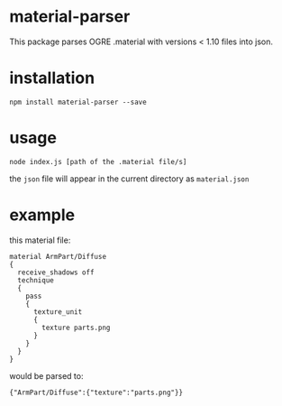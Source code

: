 # material-parser
This package parses OGRE .material with versions < 1.10 files into json.


# installation
  ` npm install material-parser --save `
 
# usage
  ` node index.js [path of the .material file/s] `

the `json` file will appear in the current directory as ` material.json `

# example 

this material file:

```
material ArmPart/Diffuse
{
  receive_shadows off
  technique
  {
    pass
    {
      texture_unit
      {
        texture parts.png
      }
    }
  }
}
```
would be parsed to:

`
{"ArmPart/Diffuse":{"texture":"parts.png"}}
`
